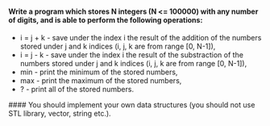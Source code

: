 #### Write a program which stores N integers (N <= 100000) with any number of digits, and is able to perform the following operations:
<ul>
<li>i = j + k - save under the index i the result of the addition of the numbers stored under j and k indices (i, j, k are from range [0, N-1]),</li>
<li>i = j - k - save under the index i the result of the substraction of the numbers stored under j and k indices (i, j, k are from range [0, N-1]),</li>
<li>min - print the minimum of the stored numbers,</li>
<li>max - print the maximum of the stored numbers,</li>
<li>? - print all of the stored numbers.<br></li>
</ul>
#### You should implement your own data structures (you should not use STL library, vector, string etc.).
